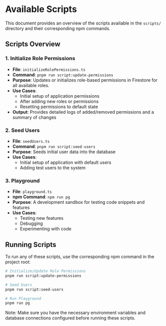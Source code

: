 # Available Scripts

This document provides an overview of the scripts available in the `scripts/` directory and their corresponding npm commands.

## Scripts Overview

### 1. Initialize Role Permissions
- **File**: `initializeRolePermissions.ts`
- **Command**: `pnpm run script:update-permissions`
- **Purpose**: Updates or initializes role-based permissions in Firestore for all available roles.
- **Use Cases**:
  - Initial setup of application permissions
  - After adding new roles or permissions
  - Resetting permissions to default state
- **Output**: Provides detailed logs of added/removed permissions and a summary of changes

### 2. Seed Users
- **File**: `seedUsers.ts`
- **Command**: `pnpm run script:seed-users`
- **Purpose**: Seeds initial user data into the database
- **Use Cases**:
  - Initial setup of application with default users
  - Adding test users to the system

### 3. Playground
- **File**: `playground.ts`
- **npm Command**: `npm run pg`
- **Purpose**: A development sandbox for testing code snippets and features
- **Use Cases**:
  - Testing new features
  - Debugging
  - Experimenting with code

## Running Scripts

To run any of these scripts, use the corresponding npm command in the project root:

```bash
# Initialize/Update Role Permissions
pnpm run script:update-permissions

# Seed Users
pnpm run script:seed-users

# Run Playground
pnpm run pg
```

Note: Make sure you have the necessary environment variables and database connections configured before running these scripts.